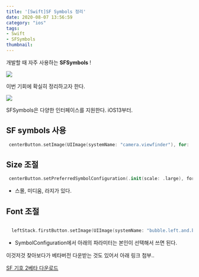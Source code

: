 ```yaml
---
title: '[Swift]SF Symbols 정리'
date: 2020-08-07 13:56:59
category: "ios"
tags:
- Swift
- SFSymbols
thumbnail:
---
```


개발할 때 자주 사용하는 **SFSymbols** !

![](https://miro.medium.com/max/744/1*xuNseCoRcYHE4shy_arR-g.png)



이번 기회에 확실히 정리하고자 한다.


![](https://www.avanderlee.com/wp-content/uploads/2019/10/sf-symbols-scales-weights.png)

SFSymbols은 다양한 인터페이스를 지원한다. iOS13부터. 


## SF symbols 사용

```swift
 centerButton.setImage(UIImage(systemName: "camera.viewfinder"), for: .normal)
```

## Size 조절 

```swift  
 centerButton.setPreferredSymbolConfiguration(.init(scale: .large), forImageIn: .normal)
```
- 스몰, 미디움, 라지가 있다. 


## Font 조절

```swift

  leftStack.firstButton.setImage(UIImage(systemName: "bubble.left.and.bubble.right.fill", withConfiguration: UIImage.SymbolConfiguration(pointSize: 24, weight: .bold, scale: .large)), for: .normal)
```
- SymbolConfiguration에서 아래의 파라미터는 본인이 선택해서 쓰면 된다. 






이것저것 찾아보다가 베타버전 다운받는 것도 있어서 아래 링크 첨부..

[SF 기호 2베타 다운로드](https://developer.apple.com/sf-symbols/)
